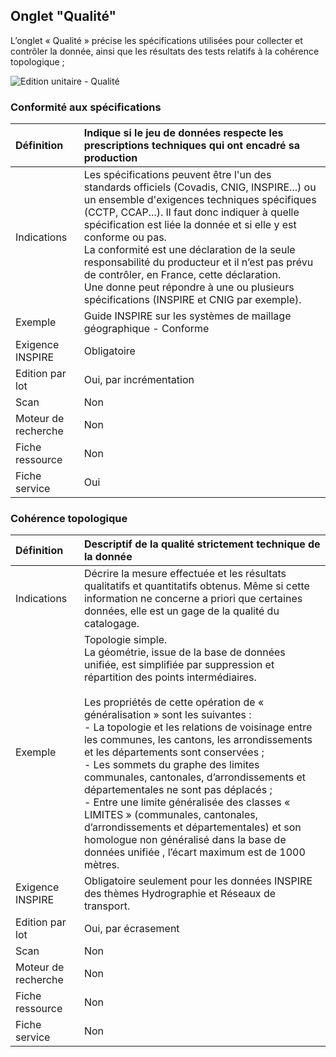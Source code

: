 ## Onglet "Qualité"

L’onglet « Qualité » précise les spécifications utilisées pour collecter et contrôler la donnée, ainsi que les résultats des tests relatifs à la cohérence topologique ;

![Edition unitaire - Qualité](/images/inv_edit_one_quality.png "L'édition unitaire - onglet Qualité")

### Conformité aux spécifications

| Définition          | Indique si le jeu de données respecte les prescriptions techniques qui ont encadré sa production |
| :------------------ | :---------------------------- |
| Indications         | Les spécifications peuvent être l'un des standards officiels (Covadis, CNIG, INSPIRE...) ou un ensemble d'exigences techniques spécifiques (CCTP, CCAP...). Il faut donc indiquer à quelle spécification est liée la donnée et si elle y est conforme ou pas.<br />La conformité est une déclaration de la seule responsabilité du producteur et il n’est pas prévu de contrôler, en France, cette déclaration.<br />Une donne peut répondre à une ou plusieurs spécifications (INSPIRE et CNIG par exemple). |
| Exemple             | Guide INSPIRE sur les systèmes de maillage géographique - Conforme |
| Exigence INSPIRE    | Obligatoire                   |
| Edition par lot     | Oui, par incrémentation       |
| Scan                | Non                           |
| Moteur de recherche | Non                           |
| Fiche ressource     | Non                           |
| Fiche service       | Oui                           |


### Cohérence topologique

| Définition          | Descriptif de la qualité strictement technique de la donnée |
| :------------------ | :---------------------------- |
| Indications         | Décrire la mesure effectuée et les résultats qualitatifs et quantitatifs obtenus. Même si cette information ne concerne a priori que certaines données, elle est un gage de la qualité du catalogage. |
| Exemple             | Topologie simple.<br />La géométrie, issue de la base de données unifiée, est simplifiée par suppression et répartition des points intermédiaires.<br /><br />Les propriétés de cette opération de « généralisation » sont les suivantes :<br /> - La topologie et les relations de voisinage entre les communes, les cantons, les arrondissements et les départements sont conservées ;<br /> - Les sommets du graphe des limites communales, cantonales, d’arrondissements et départementales ne sont pas déplacés ;<br /> - Entre une limite généralisée des classes « LIMITES » (communales, cantonales, d’arrondissements et départementales) et son homologue non généralisé dans la base de données unifiée , l’écart maximum est de 1000 mètres. |
| Exigence INSPIRE    | Obligatoire seulement pour les données INSPIRE des thèmes Hydrographie et Réseaux de transport. |
| Edition par lot     | Oui, par écrasement           |
| Scan                | Non                           |
| Moteur de recherche | Non                           |
| Fiche ressource     | Non                           |
| Fiche service       | Non                           |

